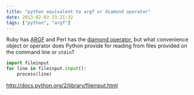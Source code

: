 ```yaml
---
title: "python equivalent to argf or diamond operator"
date: 2013-02-03 23:21:32
tags: ["python", "argf"]
---
```


Ruby has [ARGF][1] and Perl has the [diamond operator][2], but what convenience
object or operator does Python provide for reading from files provided on the
command line or `stdin`?

```python
import fileinput
for line in fileinput.input():
    process(line)
```
[1]:http://www.ruby-doc.org/core-1.9.3/ARGF.html
[2]:http://perldoc.perl.org/perlop.html#I%2fO-Operators
http://docs.python.org/2/library/fileinput.html
